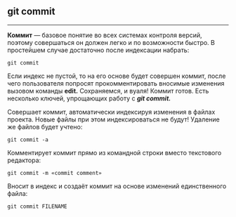 ## git commit

---

**Коммит** — базовое понятие во всех системах контроля версий, поэтому совершаться он должен легко и по возможности быстро. В простейшем случае достаточно после индексации набрать:

```bash=
git commit
```

Если индекс не пустой, то на его основе будет совершен коммит, после чего пользователя попросят прокомментировать вносимые изменения вызовом команды **edit.** Сохраняемся, и вуаля! Коммит готов. Есть несколько ключей, упрощающих работу с ***git commit.***

Совершает коммит, автоматически индексируя изменения в файлах проекта. Новые файлы при этом индексироваться не будут! Удаление же файлов будет учтено:

```bash=
git commit -a
```

Комментирует коммит прямо из командной строки вместо текстового редактора:


```bash=
git commit -m «commit comment»
```

Вносит в индекс и создаёт коммит на основе изменений единственного файла:

```bash=
git commit FILENAME
```